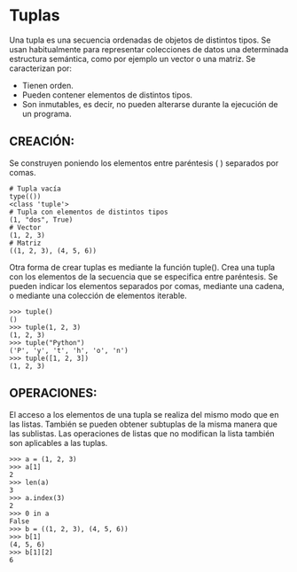 # Tuplas

Una tupla es una secuencia ordenadas de objetos de distintos tipos. Se usan habitualmente para representar colecciones de datos una determinada estructura semántica, como por ejemplo un vector o una matriz. Se caracterizan por:

* Tienen orden.
* Pueden contener elementos de distintos tipos.
* Son inmutables, es decir, no pueden alterarse durante la ejecución de un programa.

## CREACIÓN:

Se construyen poniendo los elementos entre paréntesis ( ) separados por comas.

    # Tupla vacía
    type(())
    <class 'tuple'>
    # Tupla con elementos de distintos tipos
    (1, "dos", True)
    # Vector
    (1, 2, 3)
    # Matriz
    ((1, 2, 3), (4, 5, 6))

Otra forma de crear tuplas es mediante la función tuple(). Crea una tupla con los elementos de la secuencia que se especifica entre paréntesis. Se pueden indicar los elementos separados por comas, mediante una cadena, o mediante una colección de elementos iterable.

    >>> tuple()
    ()
    >>> tuple(1, 2, 3)
    (1, 2, 3)
    >>> tuple("Python")
    ('P', 'y', 't', 'h', 'o', 'n')
    >>> tuple([1, 2, 3])
    (1, 2, 3)

## OPERACIONES:

El acceso a los elementos de una tupla se realiza del mismo modo que en las listas. También se pueden obtener subtuplas de la misma manera que las sublistas. Las operaciones de listas que no modifican la lista también son aplicables a las tuplas.

    >>> a = (1, 2, 3)
    >>> a[1]
    2
    >>> len(a)
    3
    >>> a.index(3)
    2
    >>> 0 in a
    False
    >>> b = ((1, 2, 3), (4, 5, 6))
    >>> b[1]
    (4, 5, 6)
    >>> b[1][2]
    6


